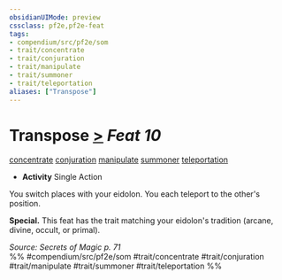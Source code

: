 ```yaml
---
obsidianUIMode: preview
cssclass: pf2e,pf2e-feat
tags:
- compendium/src/pf2e/som
- trait/concentrate
- trait/conjuration
- trait/manipulate
- trait/summoner
- trait/teleportation
aliases: ["Transpose"]
---
```

# Transpose  [>](rules/core-rulebook/chapter-9-playing-the-game.md#Actions "Single Action") *Feat 10*  
[concentrate](rules/traits/concentrate.md "Concentrate Action & Ability Trait")  [conjuration](rules/traits/conjuration.md "Conjuration School Trait")  [manipulate](rules/traits/manipulate.md "Manipulate General Trait")  [summoner](rules/traits/summoner-som.md "Summoner Class Trait")  [teleportation](rules/traits/teleportation.md "Teleportation Effect Trait")  

- **Activity** Single Action

You switch places with your eidolon. You each teleport to the other's position.

**Special.** This feat has the trait matching your eidolon's tradition (arcane, divine, occult, or primal).

*Source: Secrets of Magic p. 71*  
%% #compendium/src/pf2e/som #trait/concentrate #trait/conjuration #trait/manipulate #trait/summoner #trait/teleportation %%